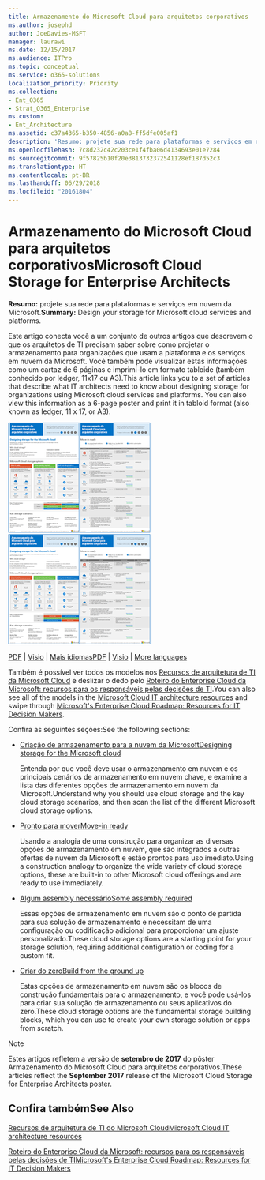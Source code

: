 ```yaml
---
title: Armazenamento do Microsoft Cloud para arquitetos corporativos
ms.author: josephd
author: JoeDavies-MSFT
manager: laurawi
ms.date: 12/15/2017
ms.audience: ITPro
ms.topic: conceptual
ms.service: o365-solutions
localization_priority: Priority
ms.collection:
- Ent_O365
- Strat_O365_Enterprise
ms.custom:
- Ent_Architecture
ms.assetid: c37a4365-b350-4856-a0a8-ff5dfe005af1
description: 'Resumo: projete sua rede para plataformas e serviços em nuvem da Microsoft.'
ms.openlocfilehash: 7c8d232c42c203ce1f4fba06d4134693e01e7284
ms.sourcegitcommit: 9f57825b10f20e3813732372541128ef187d52c3
ms.translationtype: HT
ms.contentlocale: pt-BR
ms.lasthandoff: 06/29/2018
ms.locfileid: "20161804"
---
```

# <a name="microsoft-cloud-storage-for-enterprise-architects"></a><span data-ttu-id="a36f9-103">Armazenamento do Microsoft Cloud para arquitetos corporativos</span><span class="sxs-lookup"><span data-stu-id="a36f9-103">Microsoft Cloud Storage for Enterprise Architects</span></span>

 <span data-ttu-id="a36f9-104">**Resumo:** projete sua rede para plataformas e serviços em nuvem da Microsoft.</span><span class="sxs-lookup"><span data-stu-id="a36f9-104">**Summary:** Design your storage for Microsoft cloud services and platforms.</span></span>
  
<span data-ttu-id="a36f9-p101">Este artigo conecta você a um conjunto de outros artigos que descrevem o que os arquitetos de TI precisam saber sobre como projetar o armazenamento para organizações que usam a plataforma e os serviços em nuvem da Microsoft. Você também pode visualizar estas informações como um cartaz de 6 páginas e imprimi-lo em formato tabloide (também conhecido por ledger, 11x17 ou A3).</span><span class="sxs-lookup"><span data-stu-id="a36f9-p101">This article links you to a set of articles that describe what IT architects need to know about designing storage for organizations using Microsoft cloud services and platforms. You can also view this information as a 6-page poster and print it in tabloid format (also known as ledger, 11 x 17, or A3).</span></span>
  
<span data-ttu-id="a36f9-107">[![Imagem em miniatura do modelo de armazenamento em nuvem da Microsoft](images/0d4e2eb9-1109-4b3b-bf9e-2f3eff2e2cc4.png)  
](https://www.microsoft.com/download/details.aspx?id=49552)</span><span class="sxs-lookup"><span data-stu-id="a36f9-107">[![Thumb image for Microsoft cloud storage model](images/0d4e2eb9-1109-4b3b-bf9e-2f3eff2e2cc4.png)  
](https://www.microsoft.com/download/details.aspx?id=49552)</span></span>
  
<span data-ttu-id="a36f9-108">[PDF](https://go.microsoft.com/fwlink/p/?linkid=842079) | [Visio](https://go.microsoft.com/fwlink/p/?linkid=842080) | [Mais idiomas](https://www.microsoft.com/download/details.aspx?id=49552)</span><span class="sxs-lookup"><span data-stu-id="a36f9-108">[PDF](https://go.microsoft.com/fwlink/p/?linkid=842079) | [Visio](https://go.microsoft.com/fwlink/p/?linkid=842080) | [More languages](https://www.microsoft.com/download/details.aspx?id=49552)</span></span>
  
<span data-ttu-id="a36f9-109">Também é possível ver todos os modelos nos [Recursos de arquitetura de TI da Microsoft Cloud](microsoft-cloud-it-architecture-resources.md) e deslizar o dedo pelo [Roteiro do Enterprise Cloud da Microsoft: recursos para os responsáveis pelas decisões de TI](https://aka.ms/cloudarchitecture).</span><span class="sxs-lookup"><span data-stu-id="a36f9-109">You can also see all of the models in the [Microsoft Cloud IT architecture resources](microsoft-cloud-it-architecture-resources.md) and swipe through [Microsoft's Enterprise Cloud Roadmap: Resources for IT Decision Makers](https://aka.ms/cloudarchitecture).</span></span>
  
<span data-ttu-id="a36f9-110">Confira as seguintes seções:</span><span class="sxs-lookup"><span data-stu-id="a36f9-110">See the following sections:</span></span>
  
- [<span data-ttu-id="a36f9-111">Criação de armazenamento para a nuvem da Microsoft</span><span class="sxs-lookup"><span data-stu-id="a36f9-111">Designing storage for the Microsoft cloud</span></span>](designing-storage-for-the-microsoft-cloud.md)
    
    <span data-ttu-id="a36f9-112">Entenda por que você deve usar o armazenamento em nuvem e os principais cenários de armazenamento em nuvem chave, e examine a lista das diferentes opções de armazenamento em nuvem da Microsoft.</span><span class="sxs-lookup"><span data-stu-id="a36f9-112">Understand why you should use cloud storage and the key cloud storage scenarios, and then scan the list of the different Microsoft cloud storage options.</span></span>
    
- [<span data-ttu-id="a36f9-113">Pronto para mover</span><span class="sxs-lookup"><span data-stu-id="a36f9-113">Move-in ready</span></span>](move-in-ready.md)
    
    <span data-ttu-id="a36f9-114">Usando a analogia de uma construção para organizar as diversas opções de armazenamento em nuvem, que são integrados a outras ofertas de nuvem da Microsoft e estão prontos para uso imediato.</span><span class="sxs-lookup"><span data-stu-id="a36f9-114">Using a construction analogy to organize the wide variety of cloud storage options, these are built-in to other Microsoft cloud offerings and are ready to use immediately.</span></span>
    
- [<span data-ttu-id="a36f9-115">Algum assembly necessário</span><span class="sxs-lookup"><span data-stu-id="a36f9-115">Some assembly required</span></span>](some-assembly-required.md)
    
    <span data-ttu-id="a36f9-116">Essas opções de armazenamento em nuvem são o ponto de partida para sua solução de armazenamento e necessitam de uma configuração ou codificação adicional para proporcionar um ajuste personalizado.</span><span class="sxs-lookup"><span data-stu-id="a36f9-116">These cloud storage options are a starting point for your storage solution, requiring additional configuration or coding for a custom fit.</span></span>
    
- [<span data-ttu-id="a36f9-117">Criar do zero</span><span class="sxs-lookup"><span data-stu-id="a36f9-117">Build from the ground up</span></span>](build-from-the-ground-up.md)
    
    <span data-ttu-id="a36f9-118">Estas opções de armazenamento em nuvem são os blocos de construção fundamentais para o armazenamento, e você pode usá-los para criar sua solução de armazenamento ou seus aplicativos do zero.</span><span class="sxs-lookup"><span data-stu-id="a36f9-118">These cloud storage options are the fundamental storage building blocks, which you can use to create your own storage solution or apps from scratch.</span></span>
    
> [!NOTE]
> <span data-ttu-id="a36f9-119">Estes artigos refletem a versão de **setembro de 2017** do pôster Armazenamento do Microsoft Cloud para arquitetos corporativos.</span><span class="sxs-lookup"><span data-stu-id="a36f9-119">These articles reflect the **September 2017** release of the Microsoft Cloud Storage for Enterprise Architects poster.</span></span>
  
## <a name="see-also"></a><span data-ttu-id="a36f9-120">Confira também</span><span class="sxs-lookup"><span data-stu-id="a36f9-120">See Also</span></span>

[<span data-ttu-id="a36f9-121">Recursos de arquitetura de TI do Microsoft Cloud</span><span class="sxs-lookup"><span data-stu-id="a36f9-121">Microsoft Cloud IT architecture resources</span></span>](microsoft-cloud-it-architecture-resources.md)

[<span data-ttu-id="a36f9-122">Roteiro do Enterprise Cloud da Microsoft: recursos para os responsáveis pelas decisões de TI</span><span class="sxs-lookup"><span data-stu-id="a36f9-122">Microsoft's Enterprise Cloud Roadmap: Resources for IT Decision Makers</span></span>](https://sway.com/FJ2xsyWtkJc2taRD)



